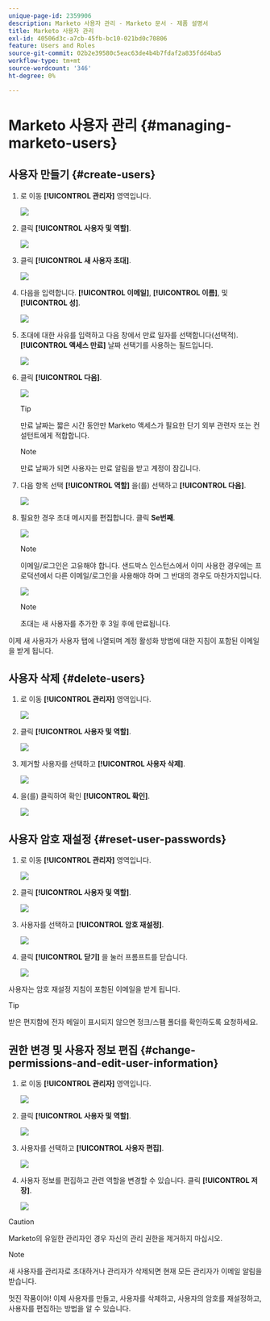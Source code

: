 ```yaml
---
unique-page-id: 2359906
description: Marketo 사용자 관리 - Marketo 문서 - 제품 설명서
title: Marketo 사용자 관리
exl-id: 40506d3c-a7cb-45fb-bc10-021bd0c70806
feature: Users and Roles
source-git-commit: 02b2e39580c5eac63de4b4b7fdaf2a835fdd4ba5
workflow-type: tm+mt
source-wordcount: '346'
ht-degree: 0%

---
```


# Marketo 사용자 관리 {#managing-marketo-users}

## 사용자 만들기 {#create-users}

1. 로 이동 **[!UICONTROL 관리자]** 영역입니다.

   ![](assets/managing-marketo-users-1.png)

1. 클릭 **[!UICONTROL 사용자 및 역할]**.

   ![](assets/managing-marketo-users-2.png)

1. 클릭 **[!UICONTROL 새 사용자 초대]**.

   ![](assets/managing-marketo-users-3.png)

1. 다음을 입력합니다. **[!UICONTROL 이메일]**, **[!UICONTROL 이름]**, 및 **[!UICONTROL 성]**.

   ![](assets/managing-marketo-users-4.png)

1. 초대에 대한 사유를 입력하고 다음 창에서 만료 일자를 선택합니다(선택적). **[!UICONTROL 액세스 만료]** 날짜 선택기를 사용하는 필드입니다.

   ![](assets/managing-marketo-users-5.png)

1. 클릭 **[!UICONTROL 다음]**.

   ![](assets/managing-marketo-users-6.png)

   >[!TIP]
   >
   >만료 날짜는 짧은 시간 동안만 Marketo 액세스가 필요한 단기 외부 관련자 또는 컨설턴트에게 적합합니다.

   >[!NOTE]
   >
   >만료 날짜가 되면 사용자는 만료 알림을 받고 계정이 잠깁니다.

1. 다음 항목 선택 **[!UICONTROL 역할]** 을(를) 선택하고 **[!UICONTROL 다음]**.

   ![](assets/managing-marketo-users-7.png)

1. 필요한 경우 초대 메시지를 편집합니다. 클릭 **Se번째**.

   ![](assets/managing-marketo-users-8.png)

   >[!NOTE]
   >
   >이메일/로그인은 고유해야 합니다. 샌드박스 인스턴스에서 이미 사용한 경우에는 프로덕션에서 다른 이메일/로그인을 사용해야 하며 그 반대의 경우도 마찬가지입니다.

   ![](assets/managing-marketo-users-9.png)

   >[!NOTE]
   >
   >초대는 새 사용자를 추가한 후 3일 후에 만료됩니다.

이제 새 사용자가 사용자 탭에 나열되며 계정 활성화 방법에 대한 지침이 포함된 이메일을 받게 됩니다.

## 사용자 삭제 {#delete-users}

1. 로 이동 **[!UICONTROL 관리자]** 영역입니다.

   ![](assets/managing-marketo-users-10.png)

1. 클릭 **[!UICONTROL 사용자 및 역할]**.

   ![](assets/managing-marketo-users-11.png)

1. 제거할 사용자를 선택하고 **[!UICONTROL 사용자 삭제]**.

   ![](assets/managing-marketo-users-12.png)

1. 을(를) 클릭하여 확인 **[!UICONTROL 확인]**.

   ![](assets/managing-marketo-users-13.png)

## 사용자 암호 재설정 {#reset-user-passwords}

1. 로 이동 **[!UICONTROL 관리자]** 영역입니다.

   ![](assets/managing-marketo-users-14.png)

1. 클릭 **[!UICONTROL 사용자 및 역할]**.

   ![](assets/managing-marketo-users-15.png)

1. 사용자를 선택하고 **[!UICONTROL 암호 재설정]**.

   ![](assets/managing-marketo-users-16.png)

1. 클릭 **[!UICONTROL 닫기]** 을 눌러 프롬프트를 닫습니다.

   ![](assets/managing-marketo-users-17.png)

사용자는 암호 재설정 지침이 포함된 이메일을 받게 됩니다.

>[!TIP]
>
>받은 편지함에 전자 메일이 표시되지 않으면 정크/스팸 폴더를 확인하도록 요청하세요.

## 권한 변경 및 사용자 정보 편집 {#change-permissions-and-edit-user-information}

1. 로 이동 **[!UICONTROL 관리자]** 영역입니다.

   ![](assets/managing-marketo-users-18.png)

1. 클릭 **[!UICONTROL 사용자 및 역할]**.

   ![](assets/managing-marketo-users-19.png)

1. 사용자를 선택하고 **[!UICONTROL 사용자 편집]**.

   ![](assets/managing-marketo-users-20.png)

1. 사용자 정보를 편집하고 관련 역할을 변경할 수 있습니다. 클릭 **[!UICONTROL 저장]**.

   ![](assets/managing-marketo-users-21.png)

>[!CAUTION]
>
>Marketo의 유일한 관리자인 경우 자신의 관리 권한을 제거하지 마십시오.

>[!NOTE]
>
>새 사용자를 관리자로 초대하거나 관리자가 삭제되면 현재 모든 관리자가 이메일 알림을 받습니다.

멋진 작품이야! 이제 사용자를 만들고, 사용자를 삭제하고, 사용자의 암호를 재설정하고, 사용자를 편집하는 방법을 알 수 있습니다.
